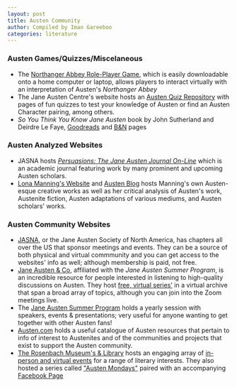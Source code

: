```yaml
---
layout: post
title: Austen Community
author: Compiled by Iman Gareeboo
categories: literature
---
```


### Austen Games/Quizzes/Miscelaneous
<ul>
<li>The <a href="https://spiralatlas.itch.io/northanger-abbey-the-game" target="_blank">Northanger Abbey Role-Player Game</a>, which is easily downloadable onto a home computer or laptop, allows players to interact virtually with an interpretation of Austen's <i>Northanger Abbey</i></li>
<li>The Jane Austen Centre's website hosts an <a href="https://janeausten.co.uk/blogs/the-jane-austen-quiz?currency=usd" target="_blank">Austen Quiz Repository</a> with pages of fun quizzes to test your knowledge of Austen or find an Austen Character pairing, among others.</li>
  <li><i>So You Think You Know Jane Austen</i> book by John Sutherland and Deirdre Le Faye, <a href="https://www.goodreads.com/book/show/5989964-so-you-think-you-know-jane-austen" target="_blank">Goodreads</a> and <a href="https://www.barnesandnoble.com/w/so-you-think-you-know-jane-austen-john-sutherland/1112113557" target="_blank">B&N</a> pages</li>
</ul>


### Austen Analyzed Websites 
<ul>
  <li>JASNA hosts <a href="https://jasna.org/publications-2/persuasions-online/" target="_blank"><i>Persuasions: The Jane Austen Journal On-Line</i></a> which is an academic journal featuring work by many prominent and upcoming Austen scholars.</li>
  <li><a href="http://www.lonamanning.ca/" target="_blank">Lona Manning's Website</a> and <a href="http://www.lonamanning.ca/blog/cmp1-introduction-to-the-series" target="_blank">Austen Blog</a> hosts Manning's own Austen-esque creative works as well as her critical analysis of Austen's work, Austenite fiction, Austen adaptations of various mediums, and Austen scholars' works.</li>
</ul>

### Austen Community Websites
<ul>
  <li><a href="https://jasna.org/" target="_blank">JASNA</a>, or the Jane Austen Society of North America, has chapters all over the US that sponsor meetings and events. They can be a source of both physical and virtual commmunity and you can get access to the websites' info as well; although membership is paid, not free. </li>
  <li><a href="https://www.janeaustenandco.org/" target="_blank">Jane Austen & Co</a>, affiliated with the <i>Jane Austen Summer Program</i>, is an incredible resource for people interested in listening to high-quality discussions on Austen. They host <a href="https://www.janeaustenandco.org/recorded-events" target="_blank">free, virtual series'</a> in a virtual archive that span a broad array of topics, although you can join into the Zoom meetings live.</li>
  <li>The <a href="https://www.janeaustensummer.org/" target="_blank">Jane Austen Summer Program</a> holds a yearly session with speakers, events & presentations; very useful for anyone wanting to get together with other Austen fans!
  <li><a href="https://www.austen.com/" target="_blank">Austen.com</a> holds a useful catalogue of Austen resources that pertain to info of interest to Austenites and of the communities and projects that exist to support the Austen community.
  <li><a href="https://rosenbach.org/" target="_blank">The Rosenbach Museum's & Library</a> hosts an engaging array of <a href="https://rosenbach.org/events/" target="_blank">in-person and virtual events</a> for a range of literary interests. They also hosted a series called <a href="https://www.youtube.com/playlist?list=PLWR9Pkh4eGAkstK-mI-sL5pr4u-f_KcFp" target="_blank">"Austen Mondays"</a> paired with an accompanying <a href="https://www.facebook.com/groups/austenmondays/" target="_blank">Facebook Page</a></li>
  
